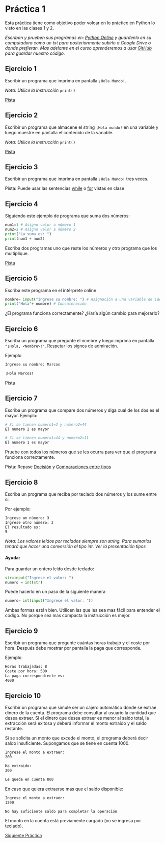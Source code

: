 # Práctica 1

Esta práctica tiene como objetivo poder volcar en lo práctico en Python lo visto en las clases 1 y 2.

_Escriban y prueben sus programas en: [Python Online](https://www.online-python.com/) y guardenlo en su computadora como un txt para posteriormente subirlo a Google Drive o donde prefieran. Mas adelante en el curso aprenderemos a usar [GitHub](https://github.com/) para guardar nuestro código._

## Ejercicio 1
Escribir un programa que imprima en pantalla `¡Hola Mundo!`.

_Nota: Utilice la instrucción_ `print()`

[Pista](https://kity-linuxero.github.io/prog_CFP410/clase2.html#/4)

## Ejercicio 2
Escribir un programa que almacene el string `¡Hola mundo!` en una variable y luego muestre en pantalla el contenido de la variable.

_Nota: Utilice la instrucción_ `print()`

[Pista](https://kity-linuxero.github.io/prog_CFP410/clase2.html#/4)

## Ejercicio 3
Escribir un programa que imprima en pantalla `¡Hola Mundo!` tres veces.

Pista: Puede usar las sentencias [while](https://kity-linuxero.github.io/prog_CFP410/clase1.html#/6/13) o [for](https://kity-linuxero.github.io/prog_CFP410/clase1.html#/6/14) vistas en clase

## Ejercicio 4
Siguiendo este ejemplo de programa que suma dos números:
```python
num1=1 # Asigno valor a número 1
num2=2 # Asigno valor a número 2
print("La suma es: ")
print(num1 + num2)
```
Escriba dos programas uno que reste los números y otro programa que los multiplique.

[Pista]("https://kity-linuxero.github.io/prog_CFP410/clase2.html#/3/6")


## Ejercicio 5
Escriba este programa en el intérprete online

```python
nombre= input("Ingrese su nombre: ") # Asignación a una variable de identificador "nombre"
print("Hola"+ nombre) # Concatenación
```
¿El programa funciona correctamente? ¿Haría algún cambio para mejorarlo?

## Ejercicio 6

Escriba un programa que pregunte el nombre y luego imprima en pantalla `"¡Hola, <Nombre>!"`. Respetar los signos de admiración.

Ejemplo:
```bash
Ingrese su nombre: Marcos

¡Hola Marcos!
```

[Pista](https://kity-linuxero.github.io/prog_CFP410/clase1.html#/5/2)


## Ejercicio 7
Escriba un programa que compare dos números y diga cual de los dos es el mayor. Ejemplo:
```bash
# Si se tienen numero1=2 y numero2=44
El numero 2 es mayor
```

```bash
# Si se tienen numero1=44 y numero2=11
El numero 1 es mayor
```

Pruebe con todos los números que se les ocurra para ver que el programa funciona correctamente.

Pista: Repase [Decisión](https://kity-linuxero.github.io/prog_CFP410/clase1.html#/6/7/1) y [Comparaciones entre tipos]("https://kity-linuxero.github.io/prog_CFP410/clase2.html#/3/13")

## Ejercicio 8
Escriba un programa que reciba por teclado dos números y los sume entre sí.

Por ejemplo:
```bash
Ingrese un número: 3
Ingrese otro número: 2
El resultado es:
5
```

_Nota: Los valores leídos por teclados siempre son string. Para sumarlos tendrá que hacer una conversión al tipo int. Ver la presentación tipos_

#### Ayuda:
Para guardar un entero leído desde teclado:
```python
str=input("Ingrese el valor: ")
numero = int(str)
```
Puede hacerlo en un paso de la siguiente manera:
```python
numero= int(input("Ingrese el valor: "))
```

Ambas formas están bien. Utilicen las que les sea mas fácil para entender el código. No porque sea mas compacta la instrucción es mejor.

## Ejercicio 9

Escribir un programa que pregunte cuántas horas trabajó y el coste por hora. Después debe mostrar por pantalla la paga que corresponde.

Ejemplo:
```bash
Horas trabajadas: 8
Coste por hora: 500
La paga correspondiente es:
4000
```

## Ejercicio 10
Escribir un programa que simule ser un cajero automático donde se extrae dinero de la cuenta. El programa debe consultar al usuario la cantidad que desea extraer. Si el dinero que desea extraer es menor al saldo total, la extracción será exitosa y deberá informar el monto extraído y el saldo restante.

Si se solicita un monto que excede el monto, el programa deberá decir saldo insuficiente.
Supongamos que se tiene en cuenta 1000.

```bash
Ingrese el monto a extraer:
200

Ha extraido:
200

Le queda en cuenta 800
```

En caso que quiera extraerse mas que el saldo disponible:
```bash
Ingrese el monto a extraer:
1200

No hay suficiente saldo para completar la operación
```

El monto en la cuenta está previamente cargado (no se ingresa por teclado).

[Siguiente Práctica](https://github.com/kity-linuxero/prog_CFP410/blob/main/practicas/practica2.md)